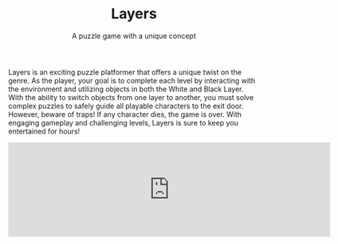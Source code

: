 ﻿---
layout: page
title: Layers
subtitle: A puzzle game with a unique concept
---

Layers is an exciting puzzle platformer that offers a unique twist on the genre. As the player, your goal is to complete each level by interacting with the environment and utilizing objects in both the White and Black Layer. With the ability to switch objects from one layer to another, you must solve complex puzzles to safely guide all playable characters to the exit door. However, beware of traps! If any character dies, the game is over. With engaging gameplay and challenging levels, Layers is sure to keep you entertained for hours!

<iframe src="https://store.steampowered.com/widget/661330/?t=Layers%20is%20an%20exciting%20puzzle%20platformer%20that%20offers%20a%20unique%20twist%20on%20the%20genre.%20As%20the%20player%2C%20your%20goal%20is%20to%20complete%20each%20level%20by%20interacting%20with%20the%20environment%20and%20utilizing%20objects%20in%20both%20the%20White%20and%20Black%20Layer.%20With%20the%20ability%20to%20switch%20objects%20from%20one%20layer%20to%20another%2C%20you%20must%20solve%20complex%20puzzles%20to%20safely%20guide%20all%20playable%20characters%20to%20the%20exit%20door." frameborder="0" width="646" height="190" style="text-align:center"></iframe>
